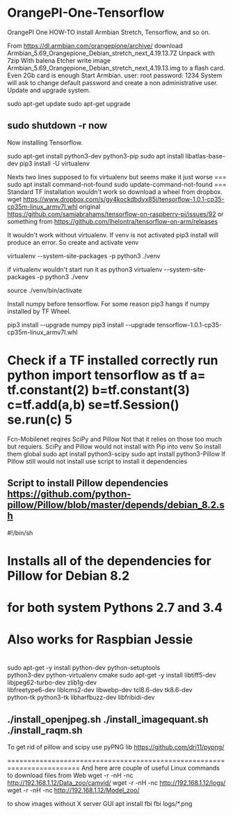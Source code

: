 # OrangePI-One-Tensorflow
OrangePI One 
HOW-TO install Armbian Stretch, Tensorflow, and so on.

From  https://dl.armbian.com/orangepione/archive/
download Armbian_5.69_Orangepione_Debian_stretch_next_4.19.13.7Z
Unpack with 7zip
With  balena Etcher write image Armbian_5.69_Orangepione_Debian_stretch_next_4.19.13.img to a flash card. 
Even 2Gb card is enough
Start Armbian.
user: root
password: 1234
System will ask to change default password and create a non administrative user.
Update and upgrade system.

sudo apt-get update
sudo apt-get upgrade

sudo shutdown -r now
------------------------------------------------------------------------------
Now installing Tensorflow.

sudo apt-get install python3-dev python3-pip 
sudo apt install libatlas-base-dev
pip3 install -U virtualenv 

Nexts two lines supposed to fix virtualenv but seems make it just worse ===
sudo apt install command-not-found
sudo update-command-not-found
                                                                        ===
Standard TF installation wouldn't work so download a wheel from dropbox.
wget https://www.dropbox.com/s/gy4kockdbdyx85j/tensorflow-1.0.1-cp35-cp35m-linux_armv7l.whl
original https://github.com/samjabrahams/tensorflow-on-raspberry-pi/issues/92
or something from https://github.com/lhelontra/tensorflow-on-arm/releases

It wouldn't work without virtualenv. If venv is not activated pip3 install will produce an error.
So create and activate venv 

virtualenv --system-site-packages -p python3 ./venv

if virtualenv wouldn't start run it as
python3 virtualenv --system-site-packages -p python3 ./venv

source ./venv/bin/activate


Install numpy before tensorflow. For some reason pip3 hangs if numpy installed by TF Wheel.

pip3 install --upgrade numpy
pip3 install --upgrade tensorflow-1.0.1-cp35-cp35m-linux_armv7l.whl

Check if a TF installed correctly
run python
import tensorflow as tf
a= tf.constant(2)
b=tf.constant(3)
c=tf.add(a,b)
se=tf.Session()
se.run(c)
5
========================================================================
Fcn-Mobilenet reqires SciPy and Pillow Not that it relies on those too much but requiers.
SciPy and Pillow would not install with Pip into venv
So install them global
sudo apt install python3-scipy
sudo apt install python3-Pillow
If Pillow still would not install use script to install it dependencies

Script to install Pillow dependencies
https://github.com/python-pillow/Pillow/blob/master/depends/debian_8.2.sh
------------
#!/bin/sh

#
# Installs all of the dependencies for Pillow for Debian 8.2
# for both system Pythons 2.7 and 3.4
#
# Also works for Raspbian Jessie
#

sudo apt-get -y install python-dev python-setuptools \
    python3-dev python-virtualenv cmake
sudo apt-get -y install libtiff5-dev libjpeg62-turbo-dev zlib1g-dev \
     libfreetype6-dev liblcms2-dev libwebp-dev tcl8.6-dev tk8.6-dev \
     python-tk python3-tk libharfbuzz-dev libfribidi-dev

./install_openjpeg.sh
./install_imagequant.sh
./install_raqm.sh
------------

To get rid of pillow and scipy use pyPNG lib
https://github.com/drj11/pypng/ 

========================================================================
And here arre couple of useful Linux commands 
to download files from Web
wget -r -nH -nc http://192.168.1.12/Data_zoo/camvid/
wget -r -nH -nc http://192.168.1.12/logs/
wget -r -nH -nc http://192.168.1.12/Model_zoo/


to show images without X server GUI
apt install fbi
fbi logs/*.png

